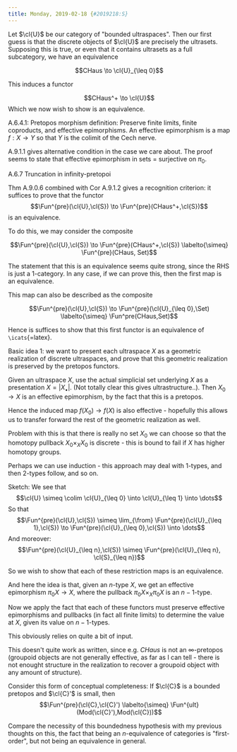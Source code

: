 ```yaml
---
title: Monday, 2019-02-18 {#2019218:S}
---
```

Let $\cl{U}$ be our category of "bounded ultraspaces". Then our first
guess is that the discrete objects of $\cl{U}$ are precisely the
ultrasets. Supposing this is true, or even that it contains ultrasets as
a full subcategory, we have an equivalence

$$CHaus \to \cl{U}_{\leq 0}$$

This induces a functor

$$CHaus^+ \to \cl{U}$$ Which we now wish to show is an equivalence.

A.6.4.1: Pretopos morphism definition: Preserve finite limits, finite
coproducts, and effective epimorphisms. An effective epimorphism is a
map $f: X \to Y$ so that $Y$ is the colimit of the Cech nerve.

A.9.1.1 gives alternative condition in the case we care about. The proof
seems to state that effective epimorphism in sets = surjective on
$\pi_0$.

A.6.7 Truncation in infinity-pretopoi

Thm A.9.0.6 combined with Cor A.9.1.2 gives a recognition criterion: it
suffices to prove that the functor
$$\Fun^{pre}(\cl{U},\cl{S}) \to \Fun^{pre}(CHaus^+,\cl{S})$$ is an
equivalence.

To do this, we may consider the composite

$$\Fun^{pre}(\cl{U},\cl{S}) \to \Fun^{pre}(CHaus^+,\cl{S}) \labelto{\simeq} \Fun^{pre}(CHaus, Set)$$

The statement that this is an equivalence seems quite strong, since the
RHS is just a 1-category. In any case, if we can prove this, then the
first map is an equivalence.

This map can also be described as the composite

$$\Fun^{pre}(\cl{U},\cl{S}) \to \Fun^{pre}(\cl{U}_{\leq 0},\Set) \labelto{\simeq} \Fun^pre(CHaus,Set)$$

Hence is suffices to show that this first functor is an equivalence of
`\icats`{=latex}.

Basic idea 1: we want to present each ultraspace $X$ as a geometric
realization of discrete ultraspaces, and prove that this geometric
realization is preserved by the pretopos functors.

Given an ultraspace $X$, use the actual simplicial set underlying $X$ as
a presentation $X = |X_\bullet|$. (Not totally clear this gives
ultrastructure..). Then $X_0 \to X$ is an effective epimorphism, by the
fact that this is a pretopos.

Hence the induced map $f(X_0) \to f(X)$ is also effective - hopefully
this allows us to transfer forward the rest of the geometric realization
as well.

Problem with this is that there is really no set $X_0$ we can choose so
that the homotopy pullback $X_0 \times_X X_0$ is discrete - this is
bound to fail if $X$ has higher homotopy groups.

Perhaps we can use induction - this approach may deal with $1$-types,
and then $2$-types follow, and so on.

Sketch: We see that
$$\cl{U} \simeq \colim \cl{U}_{\leq 0} \into \cl{U}_{\leq 1} \into \dots$$
So that
$$\Fun^{pre}(\cl{U},\cl{S}) \simeq \lim_{\from} \Fun^{pre}(\cl{U}_{\leq 1},\cl{S}) \to \Fun^{pre}(\cl{U}_{\leq 0},\cl{S}) \into \dots$$
And moreover:
$$\Fun^{pre}(\cl{U}_{\leq n},\cl{S}) \simeq \Fun^{pre}(\cl{U}_{\leq n}, \cl{S}_{\leq n})$$

So we wish to show that each of these restriction maps is an
equivalence.

And here the idea is that, given an $n$-type $X$, we get an effective
epimorphism $\pi_0 X \to X$, where the pullback
$\pi_0X \times_X \pi_0 X$ is an $n-1$-type.

Now we apply the fact that each of these functors must preserve
effective epimorphisms and pullbacks (in fact all finite limits) to
determine the value at $X$, given its value on $n-1$-types.

This obviously relies on quite a bit of input.

This doesn't quite work as written, since e.g. $CHaus$ is not an
$\infty$-pretopos (groupoid objects are not generally effective, as far
as I can tell - there is not enought structure in the realization to
recover a groupoid object with any amount of structure).

Consider this form of conceptual completeness: If $\cl{C}$ is a bounded
pretopos and $\cl{C}'$ is small, then
$$\Fun^{pre}(\cl{C},\cl{C}') \labelto{\simeq} \Fun^{ult}(Mod(\cl{C}'),Mod(\cl{C}))$$

Compare the necessity of this boundedness hypothesis with my previous
thoughts on this, the fact that being an $n$-equivalence of categories
is \"first-order\", but not being an equivalence in general.
